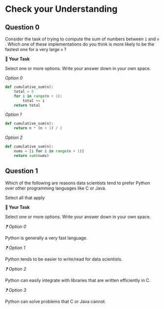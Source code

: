 # <i class="far fa-edit fa-fw"></i> Check your Understanding

## Question 0

Consider the task of trying to compute the sum of numbers between `1` and `n` . Which one of these implementations do you think is more likely to be the fastest one for a very large `n` ?

**📝 Your Task**

Select one or more options. Write your answer down in your own space.

_<i class="far fa-circle fa-fw"></i> Option 0_

```python
def cumulative_sum(n):
    total = 0
    for i in range(n + 1):
        total += i
    return total
```

_<i class="far fa-circle fa-fw"></i> Option 1_

```python
def cumulative_sum(n):
    return n * (n + 1) / 2
```

_<i class="far fa-circle fa-fw"></i> Option 2_

```python
def cumulative_sum(n):
    nums = [i for i in range(n + 1)]
    return sum(nums)
```

## Question 1

Which of the following are reasons data scientists tend to prefer Python over other programming languages like C or Java.

Select all that apply

**📝 Your Task**

Select one or more options. Write your answer down in your own space.

_❓ Option 0_

Python is generally a very fast language.

_❓ Option 1_

Python tends to be easier to write/read for data scientists.

_❓ Option 2_

Python can easily integrate with libraries that are written efficiently in C.

_❓ Option 3_

Python can solve problems that C or Java cannot.
